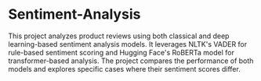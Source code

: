 # Sentiment-Analysis
This project analyzes product reviews using both classical and deep learning-based sentiment analysis models. It leverages NLTK's VADER for rule-based sentiment scoring and Hugging Face's RoBERTa model for transformer-based analysis. The project compares the performance of both models and explores specific cases where their sentiment scores differ.
